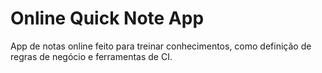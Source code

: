 # Online Quick Note App

App de notas online feito para treinar conhecimentos, como definição de regras de negócio e ferramentas de CI.
